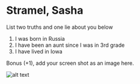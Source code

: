 # Stramel, Sasha
List two truths and one lie about you below

1. I was born in Russia
1. I have been an aunt since I was in 3rd grade
1. I have lived in Iowa


Bonus (+1), add your screen shot as an image here.

![alt text](https://github.com/astramel/Lab0/blob/master/proof/Screen%20Shot%202018-01-23%20at%201.23.58%20PM.png)


